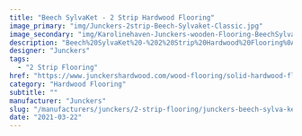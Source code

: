 ```yaml
---
title: "Beech SylvaKet - 2 Strip Hardwood Flooring"
image_primary: "img/Junckers-2strip-Beech-Sylvaket-Classic.jpg"
image_secondary: "img/Karolinehaven-Junckers-wooden-Flooring-BeechSylvaKet-2strip1.jpg"
description: "Beech%20SylvaKet%20-%202%20Strip%20Hardwood%20Flooring%0A%0ABeech%20is%20one%20of%20Europe%u2019s%20most%20common%20hardwood%20species%20and%20the%20excellent%20strength%20properties%20in%20combination%20with%20a%20uniform%20structure%20make%20beech%20very%20suitable%20for%20floors.%0A%0AColored%20throughout%20by%20using%20a%20unique%20colouring%20technique%20a%20warm%20golden%20glow%20with%20an%20exclusive%20expression%20is%20achieved.%A0%0A%0AThis%20floor%20is%20also%20available%20as%20ships%20decking.%20The%20black%20neoprene%20strip%20placed%20between%20the%20boards%20adds%20a%20maritime%20look%20to%20the%20floor.%A0%0A%0AGET%20FREE%20SAMPLE%20OR%20QUOTE"
designer: "Junckers"
tags: 
  - "2 Strip Flooring"
href: "https://www.junckershardwood.com/wood-flooring/solid-hardwood-flooring/2-strip-wooden-flooring/product-page/beech-sylvaket-2-strip-hardwood-flooring"
category: "Hardwood Flooring"
subtitle: ""
manufacturer: "Junckers"
slug: "/manufacturers/junckers/2-strip-flooring/junckers-beech-sylva-ket-2-strip-hardwood-flooring"
date: "2021-03-22"
---
```

